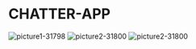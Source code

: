 ﻿# CHATTER-APP
![picture1-31798](https://github.com/user-attachments/assets/2dfdfa0c-bdad-4bb5-b3b7-0b12a79393d8)
![picture2-31800](https://github.com/user-attachments/assets/8744936b-3e98-459e-9761-a2b17aaffaf0)
![picture2-31800](https://github.com/user-attachments/assets/929da084-e9f1-4ade-9c8a-6b23121200d3)
